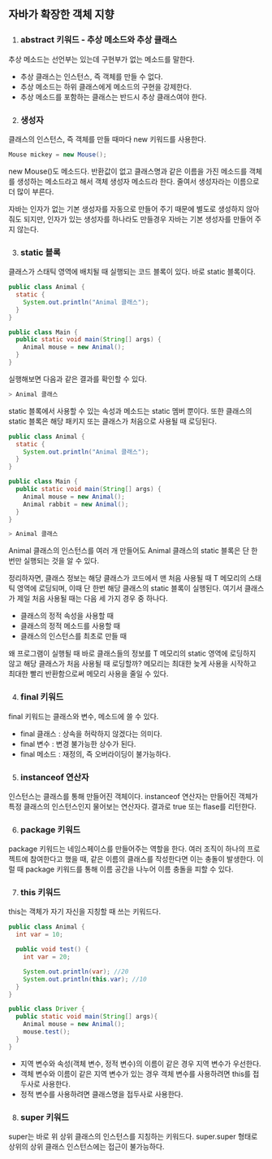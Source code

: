 ## 자바가 확장한 객체 지향

1. ### abstract 키워드 - 추상 메소드와 추상 클래스

추상 메소드는 선언부는 있는데 구현부가 없는 메소드를 말한다.

- 추상 클래스는 인스턴스, 즉 객체를 만들 수 없다. 
- 추상 메소드는 하위 클래스에게 메소드의 구현을 강제한다.
- 추상 메소드를 포함하는 클래스는 반드시 추상 클래스여야 한다.

2. ### 생성자

클래스의 인스턴스, 즉 객체를 만들 때마다 new 키워드를 사용한다.

```java
Mouse mickey = new Mouse();
```

new Mouse()도 메소드다. 반환값이 없고 클래스명과 같은 이름을 가진 메소드를 객체를 생성하는 메소드라고 해서 객체 생성자 메소드라 한다. 줄여서 생성자라는 이름으로 더 많이 부른다. 

자바는 인자가 없는 기본 생성자를 자동으로 만들어 주기 때문에 별도로 생성하지 않아줘도 되지만, 인자가 있는 생성자를 하나라도 만들경우 자바는 기본 생성자를 만들어 주지 않는다.

3. ### static 블록

클래스가 스태틱 영역에 배치될 때 실행되는 코드 블록이 있다. 바로 static 블록이다.

```java
public class Animal {
  static {
    System.out.println("Animal 클래스");
  }
}
```

```java
public class Main {
  public static void main(String[] args) {
    Animal mouse = new Animal();
  }
}
```

실행해보면 다음과 같은 결과를 확인할 수 있다.

```java
> Animal 클래스
```

static 블록에서 사용할 수 있는 속성과 메소드는 static 멤버 뿐이다. 또한 클래스의 static 블록은 해당 패키지 또는 클래스가 처음으로 사용될 때 로딩된다.

```java
public class Animal {
  static {
    System.out.println("Animal 클래스");
  }
}

public class Main {
  public static void main(String[] args) {
    Animal mouse = new Animal();
    Animal rabbit = new Animal();
  }
}
```
```java
> Animal 클래스
```

Animal 클래스의 인스턴스를 여러 개 만들어도 Animal 클래스의 static 블록은 단 한 번만 실행되는 것을 알 수 있다.

정리하자면, 클래스 정보는 해당 클래스가 코드에서 맨 처음 사용될 때 T 메모리의 스태틱 영역에 로딩되며, 이때 단 한번 해당 클래스의 static 블록이 실행된다. 여기서 클래스가 제일 처음 사용될 때는 다음 세 가지 경우 중 하나다.

- 클래스의 정적 속성을 사용할 때
- 클래스의 정적 메소드를 사용할 때
- 클래스의 인스턴스를 최초로 만들 때

왜 프로그램이 실행될 때 바로 클래스들의 정보를 T 메모리의 static 영역에 로딩하지 않고 해당 클래스가 처음 사용될 때 로딩할까? 메모리는 최대한 늦게 사용을 시작하고 최대한 빨리 반환함으로써 메모리 사용을 줄일 수 있다.

4. ### final 키워드

final 키워드는 클래스와 변수, 메소드에 쓸 수 있다.

- final 클래스 : 상속을 허락하지 않겠다는 의미다.
- final 변수 : 변경 불가능한 상수가 된다.
- final 메소드 : 재정의, 즉 오버라이딩이 불가능하다.

5. ### instanceof 연산자

인스턴스는 클래스를 통해 만들어진 객체이다. instanceof 연산자는 만들어진 객체가 특정 클래스의 인스턴스인지 물어보는 연산자다. 결과로 true 또는 flase를 리턴한다.

6. ### package 키워드

package 키워드는 네임스페이스를 만들어주는 역할을 한다. 여러 조직이 하나의 프로젝트에 참여한다고 했을 때, 같은 이름의 클래스를 작성한다면 이는 충돌이 발생한다. 이럴 때 package 키워드를 통해 이름 공간을 나누어 이름 충돌을 피할 수 있다.

7. ### this 키워드

this는 객체가 자기 자신을 지칭할 때 쓰는 키워드다.

```java
public class Animal {
  int var = 10;

  public void test() {
    int var = 20;

    System.out.println(var); //20
    System.out.println(this.var); //10
  }
}

public class Driver {
  public static void main(String[] args){
    Animal mouse = new Animal();
    mouse.test();
  }
}
```

- 지역 변수와 속성(객체 변수, 정적 변수)의 이름이 같은 경우 지역 변수가 우선한다.
- 객체 변수와 이름이 같은 지역 변수가 있는 경우 객체 변수를 사용하려면 this를 접두사로 사용한다.
- 정적 변수를 사용하려면 클래스명을 접두사로 사용한다.

8. ### super 키워드

super는 바로 위 상위 클래스의 인스턴스를 지칭하는 키워드다. super.super 형태로 상위의 상위 클래스 인스턴스에는 접근이 불가능하다.
